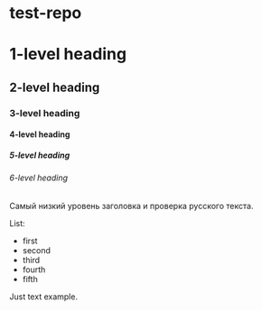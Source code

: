 test-repo
=========
# 1-level heading
## 2-level heading
### 3-level heading
#### 4-level heading
##### 5-level heading
###### 6-level heading
Самый низкий уровень заголовка и проверка русского текста.

List:
* first
* second
* third
* fourth
* fifth

Just text example.
